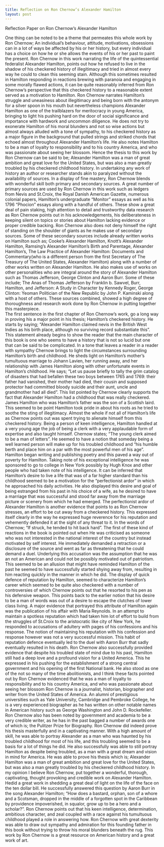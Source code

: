 ```yaml
---
title: Reflection on Ron Chernow’s Alexander Hamilton
layout: post
---
```


Reflection Paper on Ron Chernow’s Alexander Hamilton

One thing can be noted to be a theme that permeates this whole work by Ron Chernow; An individual’s behaviour, attitude, motivations, obsessions can in a lot of ways be affected by his or her history, but every individual has a choice on how he or she allows the events of his or her past to paint the present. Ron Chernow in this work narrating the life of the quintessential federalist Alexander Hamilton, points out how he refused to live in the shadow of his checkered history of illegitimacy and tried in almost every way he could to clean this seeming stain. Although this sometimes resulted in Hamilton responding in reactions brewing with paranoia and engaging in some morally flawed actions, it can be quite reasonably inferred from Ron Chernow’s perspective that this checkered history to a reasonable extent served as a motivation to Hamilton. Ron Chernow narrates Hamilton’s struggle and uneasiness about illegitimacy and being born with the antonym for a silver spoon in his mouth but nevertheless champions Alexander Hamilton as one of the trailblazers for meritocracy in young America, bringing to light his pushing hard on the door of social significance and importance with hardwork and uncommon diligence. He does not try to exonerate Hamilton of his moral blunders and not so wise actions but almost always alluded with a tone of sympathy, to his checkered history as a major figure in the background that pulled strings and striked chords that echoed almost throughout Alexander Hamilton’s life. He also notes Hamilton to be a man of loyalty to responsibility and to his country America, and who was passionate about seeing her blossom. Hence the thesis to this work by Ron Chernow can be said to be; Alexander Hamilton was a man of great ambition and great love for the United States, but was also a man greatly troubled by his checkered childhood history.
In undertaking any work of history an author or researcher stands akin to paralyzed without the availability of sources. In a display of fine mastery, Ron Chernow blends with wonderful skill both primary and secondary sources. A great number of primary sources are used by Ron Chernow in this  work such as ledgers from Nevis and St.Croix, the Royal Danish American Gazette, numerous colonial papers, Hamilton’s undergraduate “Monitor” essays as well as his 1796 “Phocion” essays along with a handful of others. These show a great deal of pain staking, high attention to detail and trustworthy data research as Ron Chernow points out in his acknowledgements, his deliberateness in keeping silent on topics or stories about Hamilton lacking evidence or proper credible backing. Ron Chernow also does not deny himself the right of standing on the shoulder of giants as he makes use of secondary sources. Some of these secondary sources include already written works on Hamilton such as; Cooke’s Alexander Hamilton, Knott’s Alexander Hamilton, Ramsing’s Alexander Hamilton’s Birth and Parentage, Alexander Hamilton’s, The Law Practice of Alexander Hamilton: Documents and Commentary(who is a different person from the first Secretary of The Treasury of  The United States, Alexander Hamilton) along with a number of other works written on Alexander Hamilton. He also makes use of works on other personalities who are integral around the story of Alexander Hamilton such as Thomas Jefferson, George Clinton and Aaron Burr. Some of these include; The Anas of Thomas Jefferson by Franklin b. Sawvel, Burr, Hamilton, and Jefferson: A Study in Character by Kennedy Roger, George Clinton: Yeoman Politician of the New Republic by John P. Kaminski along with a host of others. These sources combined, showed a high degree of thoroughness and research work done by Ron Chernow in putting together this masterpiece.   
The first sentence in the first chapter of Ron Chernow’s work, go a long way in proving his a major point in his thesis; Hamilton’s checkered history. He starts by saying; “Alexander Hamilton claimed nevis in the British West Indies as his birth place, although no surviving record substantiate this”. This statement already begins to show the reader that the main character of this book is one who seems to have a history that is not so lucid but one that can be said to be complicated. In a tone that leaves a reader in a reader with sympathy Chernow brings to light the circumstances surrounding Hamilton’s birth and childhood. He sheds light on Hamilton’s mother’s tumultuous marriage to Johann Lavien, her running away, and her relationship with James Hamilton along with other unfortunate events in Hamilton’s childhood. He says; “Let us pause briefly to tally the grim catalog of disasters that had befallen these two boys between 1765 and 1769: their father had vanished, their mother had died, their cousin and supposed protector had committed bloody suicide and their aunt, uncle and grandmother had all died”. This list pointed by Chernow clearly supports the fact that Alexander Hamilton had a childhood that was really checkered. James Hamilton who was Hamilton’s father was the son of a Scottish laird. This seemed to be point Hamilton took pride in about his roots as he tried to soothe the sting of illegitimacy. 
Almost the whole if not all of Hamilton’s life as Chernow points out was spent trying to alienate himself from this checkered history. Being a person of keen intelligence, Hamilton handled at a very young age the job of being a clerk with a very applaudable form of expertise and also taught himself. Chernow states; “The young clerk aimed to be a man of letters”. He seemed to have a notion that someday being a well learned person will make up for his troubled childhood and “his humble berth and place him on a par with the most powerful men of his age”. Hamilton began writing and publishing poetry and this paved a way out of poverty for Hamilton. Taking note of his exceptional intelligence he was sponsored to go to college in New York possibly by Hugh Knox and other people who had taken note of his intelligence. It can be inferred that  Hamilton’s desire to live a life that was of a far higher standard than his childhood seemed to be a motivation for the “perfectionist ardor” in which he approached his daily activities. He also displayed this desire and goal of being estranged from his past in his choice of a wife, as he desired to have a marriage that was successful and stood far away from the marriage picture or scenery from which he had emerged.
The perfectionist ardor of Alexander Hamilton is another evidence that points to as Ron Chernow stresses, an effort to be cut away from a checkered history. This expressed itself clearly in the way he expressed huge reverence for his reputation and vehemently defended it at the sight of any threat to it. In the words of Chernow; “If struck, he tended to hit back hard”. The first of these kind of reactions in the book is pointed out when He was criticised as someone who was not interested in the national interest of the country but instead motivated by self interest. He immediately demanded a retraction or a disclosure of the source and went as far as threatening that he could demand a duel. Underlying this accusation was the assumption that he was an not an American and could not be possibly motivated out of patriotism. This seemed to be an allusion that might have reminded Hamilton of the past he seemed to have successfully started shying away from, resulting in him reacting quickly in the manner in which he did. 
The display of quick defence of reputation by Hamilton, seemed to characterize Hamilton’s career which seemed to be quite also checkered with a number of controversies of which Chernow points out that he resorted to his pen as his defensive weapon. This points back to the earlier notion that his desire to be a man of words was out of a desire to escape the clutches of lower class  living. A major evidence that portrayed this attribute of Hamilton again was the publication of his affair with Maria Reynolds. In an attempt to maintain a spotless reputation which had taken him lot of effort to build from the struggles of St.Croix to the aristocratic like city of New York, he responded to accusations of adultery with pages of his confessions and his response. The notion of maintaining his reputation with his confession and response however was not a very successful mission. This habit of reputation defence eventually led to the duel with Aaron Burr that sadly eventually resulted in his death.
Ron Chernow also successfully provided evidence that despite his troubled state of mind due to his past, Hamilton still had a deep love and a profound vision for a United America. This he expressed in his pushing for the establishment of a strong central government and his opening of the first National bank. He also stood as one of the not so many of the time abolitionists, and I think these facts pointed out by Ron Chernow evidenced that he was a man of loyalty to responsibility and to his country America, and who was passionate about seeing her blossom
Ron Chernow is a journalist, historian, biographer and writer from the United States of America. An alumni of prestigious universities such as Yale University, Cambridge and Pembroke College, he is a very experienced biographer as he has written on other notable names in American history such as George Washington and John D. Rockefeller. Ron Chernow also has been noted by government and academia to be a very credible writer, as he has in the past bagged a number of  awards one of which is; the Pulitzer Prize for Biography.
Ron Chernow did indeed prove his thesis masterfully and in a captivating manner. With a high amount of skill, he was able to portray Alexander as a man who was haunted by his troubled childhood for most of his life, and this troubling seemed to be a basis for a lot of things he did. He also successfully was able to still portray Hamilton as despite being troubled, as a man with a great dream and vision in mind for America. He was able to prove his thesis which is; Alexander Hamilton was a man of great ambition and great love for the United States, but was also a man greatly troubled by his checkered childhood history.
In my opinion I believe Ron Chernow, put together a wonderful, thorough, captivating, thought provoking and credible work on Alexander Hamilton. Hedid a great work in shedding a great deal of light on the life of the face on the ten dollar bill. He successfully answered this question by Aaron Burr in the song Alexander Hamilton; “How does a bastard, orphan, son of a whore and a Scotsman, dropped in the middle of a forgotten spot in the Caribbean by providence impoverished, in squalor, grow up to be a hero and a scholar?”.  Ron Chernow points out that his keen intelligence, determination, ambitious character, and zeal coupled with a race against his tumultuous childhood played a role in answering how. Ron Chernow with great dexterity was able to draw out sympathy and admiration for this founding father in this book without trying to throw his moral blunders beneath the rug. This work by Ron Chernow is a great resource on American history and a great work of art.

